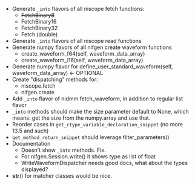 * Generate `_into` flavors of all niscope fetch functions:
    * ~~FetchBinary8~~
    * FetchBinary16
    * FetchBinary32
    * Fetch (double)
* Generate `_into` flavors of all niscope read functions
* Generate numpy flavors of all nifgen create waveform functions
    * create_waveform_f64(self, waveform_data_array)
    * create_waveform_i16(self, waveform_data_array)
* Generate numpy flavor for define_user_standard_waveform(self, waveform_data_array) <- OPTIONAL
* Create "dispatching" methods for:
    * niscope.fetch
    * nifgen.create
* Add `_into` flavor of nidmm fetch_waveform, in addition to regular list flavor
* `_into` methods should make the size parameter default to None, which means: get the size from the numpy.array and use that.
* Reorder cases in `get_ctype_variable_declaration_snippet` (no more 13.5 and such)
* `get_method_return_snippet` should leverage filter_parameters()
* Documentation
    * Doesn't show `_into` methods. Fix.
    * For nifgen.Session.write() it shows type as list of float
    * WriteWaveformDispatcher needs good docs, what about the types displayed?
* __str__() for matcher classes would be nice.


